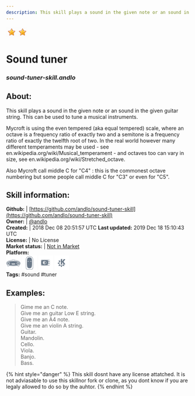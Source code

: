 ```yaml
--- 
description: This skill plays a sound in the given note or an sound in the given guitar string
---
```


![](../.gitbook/assets/star.png)![](../.gitbook/assets/star.png)  
# Sound tuner  
### _sound-tuner-skill.andlo_  
## About:  
This skill plays a sound in the given note or an sound in the given guitar string.
This can be used to tune a musical instruments.

Mycroft is using the even tempered (aka equal tempered) scale, where an octave is a
frequency ratio of exactly two and a semitone is a frequency ratio of exactly the
twelfth root of two. In the real world however many different temperaments may be
used - see en.wikipedia.org/wiki/Musical_temperament - and octaves too can vary in
size, see  en.wikipedia.org/wiki/Stretched_octave.

Also Mycroft call middle C for "C4" : this is the commonest octave numbering but some
people call middle C for "C3" or even for "C5".

## Skill information:  
**Github:** | [https://github.com/andlo/sound-tuner-skill](https://github.com/andlo/sound-tuner-skill)  
**Owner:** | [@andlo](https://github.com/andlo)  
**Created:** | 2018 Dec 08 20:51:57 UTC  **Last updated:** 2019 Dec 18 15:10:43 UTC  
**License:** | No License  
**Market status:** | [Not in Market](https://market.mycroft.ai/skill/)  
**Platform:**  
 ![](../.gitbook/assets/mark-1-icon.png)  ![](../.gitbook/assets/mark-2-icon.png)  ![](../.gitbook/assets/picroft-icon.png)  ![](../.gitbook/assets/kde.png)   
**Tags:** \#sound \#tuner   
## Examples:  
> Gime me an C note.  
> Give me an guitar Low E string.  
> Give me an A4 note.  
> Give me an violin A string.  
> Guitar.  
> Mandolin.  
> Cello.  
> Viola.  
> Banjo.  
> Bass.  
  
{% hint style="danger" %}
This skill dosnt have any license attatched. It is not adviasable to use this skillnor fork or clone, as you dont know if you are legaly allowed to do so by the auhtor.
{% endhint %}
